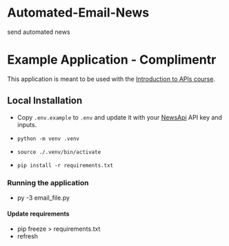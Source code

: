 # Automated-Email-News
send automated news

# Example Application - Complimentr

This application is meant to be used with the [Introduction to APIs course](https://github.com/craigsdennis/intro-to-apis-course).

## Local Installation

* Copy `.env.example` to `.env` and update it with your [NewsApi](https://newsapi.org/account) API key and inputs.

* `python -m venv .venv`
* `source ./.venv/bin/activate`
* `pip install -r requirements.txt`

### Running the application

* py -3 email_file.py

#### Update requirements

* pip freeze > requirements.txt
* refresh
